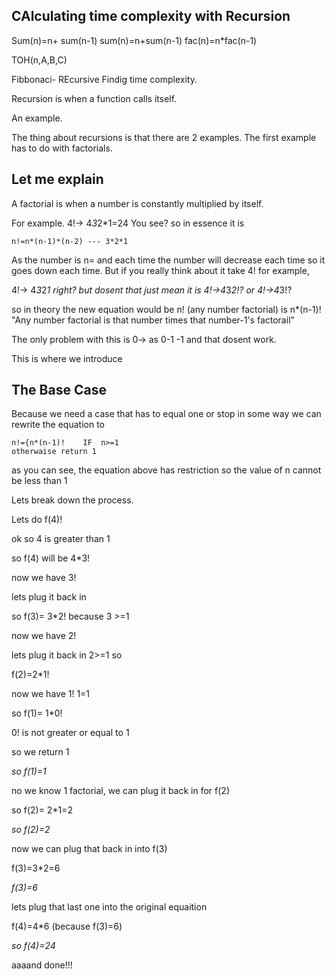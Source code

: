 CAlculating time complexity with Recursion
--------------------------------------------------------------

Sum(n)=n+ sum(n-1)
sum(n)=n+sum(n-1)
fac(n)=n*fac(n-1)

TOH(n,A,B,C)

Fibbonaci- REcursive
Findig time complexity.


Recursion is when a function calls itself.

An example.


The thing about recursions is that there are 2 examples. The first example has to do with factorials.

Let me explain
----------------------------

A factorial is when a number is constantly multiplied by itself.

For example.
4!-> 4*3*2*1=24
You see?
so in essence it is 

```
n!=n*(n-1)*(n-2) --- 3*2*1
```

As the number is n=
and each time the number will decrease each time so it goes down each time.
But if you really think about it
take 4! for example,

4!-> 4*3*2*1 right?
but dosent that just mean it is 
4!->4*3*2!?
or 4!->4*3!?

so in theory the new equation would be
n! (any number factorial) is n*(n-1)!
"Any number factorial is that number times that number-1's factorail"

The only problem with this is 0-> as 0-1 -1 and that dosent work.

This is where we introduce

The Base Case
------------------------------

Because we need a case that has to equal one or stop in some way we can rewrite the equation to

```
n!={n*(n-1)!    IF  n>=1
otherwaise return 1
```

as you can see, the equation above has restriction so the value of n cannot be less than 1

Lets break down the process.


Lets do f(4)!

ok so 4 is greater than 1

so f(4) will be 4*3!

now we have 3!

lets plug it back in

so f(3)= 3*2!
because 3 >=1

now we have 2!

lets plug it back in
2>=1 so

f(2)=2*1!

now we have 1!
1=1

so f(1)= 1*0!

0! is not greater or equal to 1

so we return 1

*so f(1)=1*

no we know 1 factorial, we can plug it back in for f(2)

so f(2)= 2*1=2

*so f(2)=2*

now we can plug that back in into f(3)

 f(3)=3*2=6

 *f(3)=6*

 lets plug that last one into the original equaition

 f(4)=4*6 (because f(3)=6)

 *so f(4)=24*

 aaaand done!!!

 









